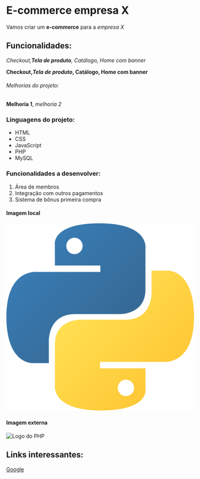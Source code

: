 # E-commerce empresa X

Vamos criar um **e-commerce** para a *empresa X*

## Funcionalidades:

_Checkout,**Tela de produto**, Catálogo, Home com banner_

**Checkout,_Tela de produto_, Catálogo, Home com banner**


###### Melhorias do projeto:

__Melhoria 1__, _melhoria 2_

### Linguagens do projeto:

* HTML
* CSS
* JavaScript
* PHP
* MySQL

### Funcionalidades a desenvolver:

1. Área de membros
2. Integração com outros pagamentos
3. Sistema de bônus primeira compra


#### Imagem local  

![Logo do Python](img/python.png)


#### Imagem externa

![Logo do PHP](https://www.php.net/images/logos/new-php-logo.svg)


## Links interessantes:

[Google](https://www.google.com)


